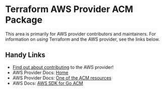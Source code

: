 # Terraform AWS Provider ACM Package

This area is primarily for AWS provider contributors and maintainers. For information on _using_ Terraform and the AWS provider, see the links below.

## Handy Links

* [Find out about contributing](https://hashicorp.github.io/terraform-provider-aws/#contribute) to the AWS provider!
* AWS Provider Docs: [Home](https://registry.terraform.io/providers/hashicorp/aws/latest/docs)
* AWS Provider Docs: [One of the ACM resources](https://registry.terraform.io/providers/hashicorp/aws/latest/docs/resources/acm_certificate)
* AWS Docs: [AWS SDK for Go ACM](https://docs.aws.amazon.com/sdk-for-go/api/service/acm/)
